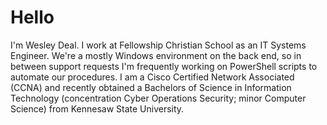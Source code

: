 # Hello

I'm Wesley Deal. I work at Fellowship Christian School as an IT Systems Engineer. We're a mostly Windows environment on the back end, so in between support requests I'm frequently working on PowerShell scripts to automate our procedures. I am a Cisco Certified Network Associated (CCNA) and recently obtained a Bachelors of Science in Information Technology (concentration Cyber Operations Security; minor Computer Science) from Kennesaw State University.

<!--
**wesleydeal/wesleydeal** is a ✨ _special_ ✨ repository because its `README.md` (this file) appears on your GitHub profile.

Here are some ideas to get you started:

- 🔭 I’m currently working on ...
- 🌱 I’m currently learning ...
- 👯 I’m looking to collaborate on ...
- 🤔 I’m looking for help with ...
- 💬 Ask me about ...
- 📫 How to reach me: ...
- 😄 Pronouns: ...
- ⚡ Fun fact: ...
-->
